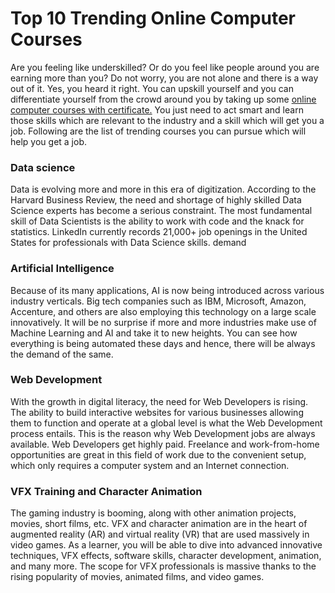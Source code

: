 # Top 10 Trending Online Computer Courses

Are you feeling like underskilled? Or do you feel like people around you are earning more than you? Do not worry, you are not alone and there is a way out of it. Yes, you heard it right. You can upskill yourself and you can differentiate yourself from the crowd around you by taking up some [online computer courses with certificate.](https://intellipaat.com/blog/best-online-computer-courses/) You just need to act smart and learn those skills which are relevant to the industry and a skill which will get you a job. Following are the list of trending courses you can pursue which will help you get a job.   

### Data science 

Data is evolving more and more in this era of digitization. According to the Harvard Business Review, the need and shortage of highly skilled Data Science experts has become a serious constraint. The most fundamental skill of Data Scientists is the ability to work with code and the knack for statistics. LinkedIn currently records 21,000+ job openings in the United States for professionals with Data Science skills. demand

### Artificial Intelligence

Because of its many applications, AI is now being introduced across various industry verticals. Big tech companies such as IBM, Microsoft, Amazon, Accenture, and others are also employing this technology on a large scale innovatively. It will be no surprise if more and more industries make use of Machine Learning and AI and take it to new heights. You can see how everything is being automated these days and hence, there will be always the demand of the same.

###  Web Development

With the growth in digital literacy, the need for Web Developers is rising. The ability to build interactive websites for various businesses allowing them to function and operate at a global level is what the Web Development process entails. This is the reason why Web Development jobs are always available. Web Developers get highly paid. Freelance and work-from-home opportunities are great in this field of work due to the convenient setup, which only requires a computer system and an Internet connection.

### VFX Training and Character Animation

The gaming industry is booming, along with other animation projects, movies, short films, etc. VFX and character animation are in the heart of augmented reality (AR) and virtual reality (VR) that are used massively in video games.
As a learner, you will be able to dive into advanced innovative techniques, VFX effects, software skills, character development, animation, and many more. The scope for VFX professionals is massive thanks to the rising popularity of movies, animated films, and video games.

